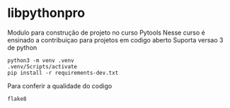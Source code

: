 # libpythonpro
Modulo para construção de projeto no curso Pytools
Nesse curso é ensinado a contribuiçao para projetos em codigo aberto
Suporta versao 3 de python

````console
python3 -m venv .venv
.venv/Scripts/activate
pip install -r requirements-dev.txt
````
Para conferir a qualidade do codigo

````console
flake8
````
